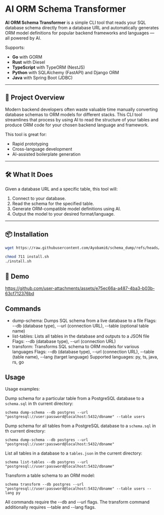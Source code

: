 # AI ORM Schema Transformer

**AI ORM Schema Transformer** is a simple CLI tool that reads your SQL database schema directly from a database URL and automatically generates ORM model definitions for popular backend frameworks and languages — all powered by AI.

Supports:
- **Go** with GORM
- **Rust** with Diesel
- **TypeScript** with TypeORM (NestJS)
- **Python** with SQLAlchemy (FastAPI) and Django ORM
- **Java** with Spring Boot (JDBC)

---

## 🚀 Project Overview

Modern backend developers often waste valuable time manually converting database schemas to ORM models for different stacks. This CLI tool streamlines that process by using AI to read the structure of your tables and produce ORM code for your chosen backend language and framework.

This tool is great for:
- Rapid prototyping
- Cross-language development
- AI-assisted boilerplate generation

---

## 🛠️ What It Does

Given a database URL and a specific table, this tool will:
1. Connect to your database.
2. Read the schema for the specified table.
3. Generate ORM-compatible model definitions using AI.
4. Output the model to your desired format/language.

---

## 📦 Installation
```sh
wget https://raw.githubusercontent.com/Ayobami6/schema_dump/refs/heads/master/install.sh
```

```sh
chmod 711 install.sh
./install.sh
```

## 📼 Demo


https://github.com/user-attachments/assets/e75ec66a-a487-4ba3-b03b-63cf712376bd



## Commands
- dump-schema: Dumps SQL schema from a live database to a file Flags: --db (database type), --url (connection URL), --table (optional table name)
- list-tables: Lists all tables in the database and outputs to a JSON file Flags: --db (database type), --url (connection URL)
- transform: Transforms SQL schema to ORM models for various languages Flags: --db (database type), --url (connection URL), --table (table name), --lang (target language)
Supported languages: py, ts, java, rs, go

## Usage
Usage examples:

Dump schema for a particular table from a PostgreSQL database to a `schema.sql` in th current directory:
```
schema dump-schema --db postgres --url "postgresql://user:password@localhost:5432/dbname" --table users
```
Dump schema for all tables from a PostgreSQL database to a `schema.sql` in th current directory:
```
schema dump-schema --db postgres --url "postgresql://user:password@localhost:5432/dbname"
```

List all tables in a database to a `tables.json` in the current directory:
```
schema list-tables --db postgres --url "postgresql://user:password@localhost:5432/dbname"
```
Transform a table schema to an ORM model:
```
schema transform --db postgres --url "postgresql://user:password@localhost:5432/dbname" --table users --lang py
```
All commands require the --db and --url flags. The transform command additionally requires --table and --lang flags.